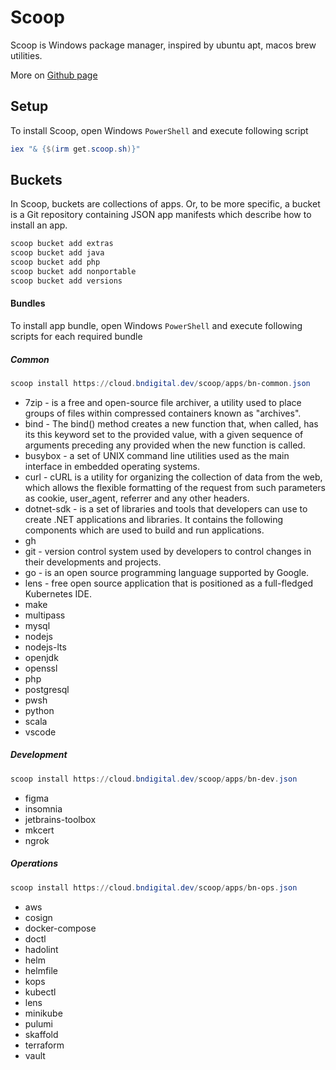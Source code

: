 # Scoop

Scoop is Windows package manager, inspired by ubuntu apt, macos brew utilities.

More on [Github page](https://github.com/ScoopInstaller/Scoop)

## Setup

To install Scoop, open Windows `PowerShell` and execute following script

```powershell
iex "& {$(irm get.scoop.sh)}"
```

## Buckets

In Scoop, buckets are collections of apps. Or, to be more specific, a bucket is a Git repository containing JSON app manifests which describe how to install an app.

```powershell
scoop bucket add extras
scoop bucket add java
scoop bucket add php
scoop bucket add nonportable
scoop bucket add versions
```

#### Bundles

To install app bundle, open Windows `PowerShell` and execute following scripts for each required bundle

##### Common

```powershell
scoop install https://cloud.bndigital.dev/scoop/apps/bn-common.json
```

- 7zip - is a free and open-source file archiver, a utility used to place groups of files within compressed containers known as "archives".
- bind - The bind() method creates a new function that, when called, has its this keyword set to the provided value, with a given sequence of arguments preceding any provided when the new function is called.
- busybox - a set of UNIX command line utilities used as the main interface in embedded operating systems.
- curl - cURL is a utility for organizing the collection of data from the web, which allows the flexible formatting of the request from such parameters as cookie, user_agent, referrer and any other headers.
- dotnet-sdk - is a set of libraries and tools that developers can use to create .NET applications and libraries. It contains the following components which are used to build and run applications.
- gh
- git - version control system used by developers to control changes in their developments and projects.
- go - is an open source programming language supported by Google.
- lens -  free open source application that is positioned as a full-fledged Kubernetes IDE.
- make
- multipass
- mysql
- nodejs
- nodejs-lts
- openjdk
- openssl
- php
- postgresql
- pwsh
- python
- scala
- vscode

##### Development

```powershell
scoop install https://cloud.bndigital.dev/scoop/apps/bn-dev.json
```

- figma
- insomnia
- jetbrains-toolbox
- mkcert
- ngrok

##### Operations

```powershell
scoop install https://cloud.bndigital.dev/scoop/apps/bn-ops.json
```

- aws
- cosign
- docker-compose
- doctl
- hadolint
- helm
- helmfile
- kops
- kubectl
- lens
- minikube
- pulumi
- skaffold
- terraform
- vault
